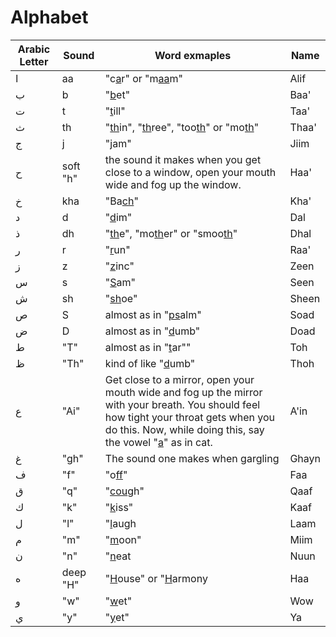 # Alphabet

| Arabic Letter  | Sound        | Word exmaples | Name
| ------------- | ------------- |------------- | ------------- 
| ا             | aa |  "c<u>a</u>r" or "m<u>aa</u>m" | Alif
| ب             | b  | "<u>b</u>et" | Baa'
| ت             | t  | "<u>t</u>ill" | Taa'
| ث             | th | "<u>th</u>in", "<u>th</u>ree", "too<u>th</u>" or "mo<u>th</u>"| Thaa'
| ج             | j  | "<u>j</u>am"  | Jiim
| ح             | soft "h" | the sound it makes when you get close to a window, open your mouth wide and fog up the window. | Haa'
| خ             | kha |  "Ba<u>ch</u>" | Kha'
| د             | d   |  "<u>d</u>im"  | Dal
| ذ             | dh  |  "<u>th</u>e", "mo<u>th</u>er" or "smoo<u>th</u>" | Dhal
| ر             | r   | "<u>r</u>un" | Raa'
| ز             | z   | "<u>z</u>inc" | Zeen
| س             | s   | "<u>S</u>am"  | Seen
| ش             | sh  | "<u>sh</u>oe" | Sheen
| ص             | S   | almost as in "<u>ps</u>alm" | Soad
| ض             | D   | almost as in "<u>d</u>umb"  | Doad
| ط             | "T" | almost as in "<u>t</u>ar""  | Toh
| ظ             | "Th"| kind of like "<u>d</u>umb"  | Thoh
| ع             | "Ai"| Get close to a mirror, open your mouth wide and fog up the mirror with your breath. You should feel how tight your throat gets when you do this. Now, while doing this, say the vowel "<u>a</u>" as in cat. | A'in
| غ             | "gh" | The sound one makes when gargling | Ghayn
| ف             | "f"  | "o<u>ff</u>" | Faa
| ق             | "q"  | "<u>cou</u>gh" | Qaaf
| ك             | "k"  | "<u>k</u>iss"  | Kaaf
| ل             | "l"  | "<u>l</u>augh  | Laam
| م             | "m"  | "<u>m</u>oon"  | Miim
| ن             | "n"  | "<u>n</u>eat   | Nuun
| ه             | deep "H" | "<u>H</u>ouse" or "<u>H</u>armony | Haa
| و             | "w"  | "<u>w</u>et" | Wow
| ي             | "y"  | "<u>y</u>et" | Ya
